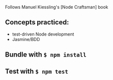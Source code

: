 Follows Manuel Kiessling's [Node Craftsman] book

## Concepts practiced:

* test-driven Node development
* Jasmine/BDD

## Bundle with `$ npm install`

## Test with `$ npm test`